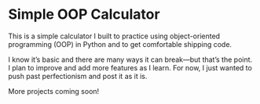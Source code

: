 # Simple OOP Calculator

This is a simple calculator I built to practice using object-oriented programming (OOP) in Python and to get comfortable shipping code.

I know it’s basic and there are many ways it can break—but that’s the point. I plan to improve and add more features as I learn. For now, I just wanted to push past perfectionism and post it as it is.

More projects coming soon!
